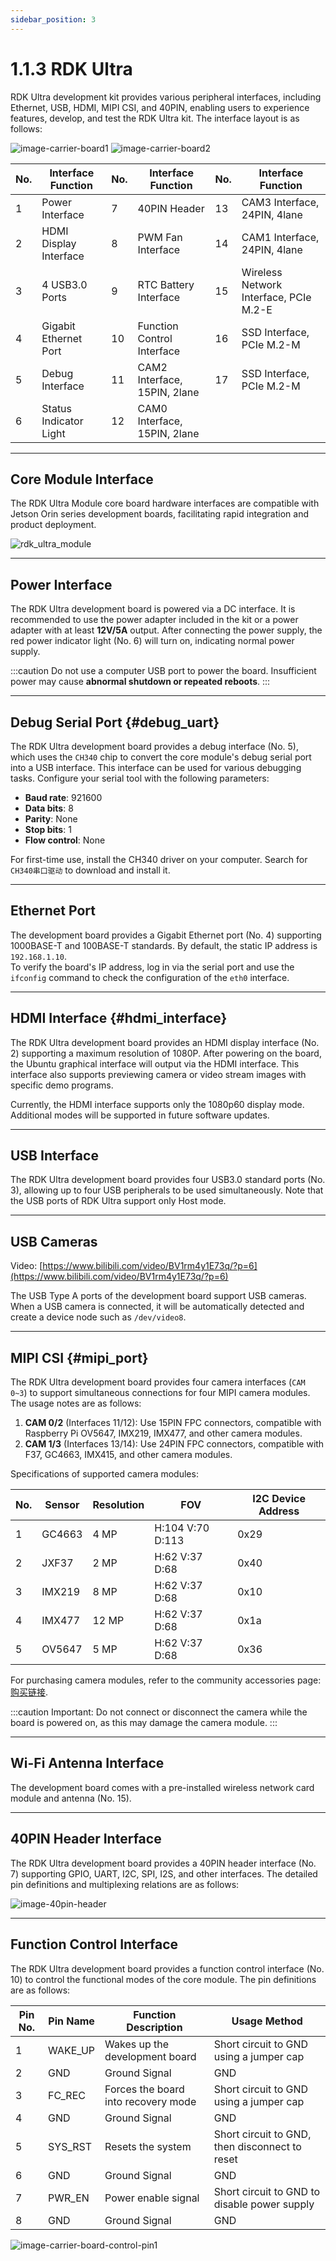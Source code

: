 ```yaml
---
sidebar_position: 3
---
```


# 1.1.3 RDK Ultra

RDK Ultra development kit provides various peripheral interfaces, including Ethernet, USB, HDMI, MIPI CSI, and 40PIN, enabling users to experience features, develop, and test the RDK Ultra kit. The interface layout is as follows:

![image-carrier-board1](../../../../../../static/img/01_Quick_start/image/hardware_interface/image-rdk-ultra-interface1.jpg)
![image-carrier-board2](../../../../../../static/img/01_Quick_start/image/hardware_interface/image-rdk-ultra-interface2.jpg)

| No.  | Interface Function       | No.  | Interface Function        | No.  | Interface Function          |
| ---- | ------------------------ | ---- | ------------------------- | ---- | --------------------------- |
| 1    | Power Interface          | 7    | 40PIN Header              | 13   | CAM3 Interface, 24PIN, 4lane |
| 2    | HDMI Display Interface   | 8    | PWM Fan Interface         | 14   | CAM1 Interface, 24PIN, 4lane |
| 3    | 4 USB3.0 Ports           | 9    | RTC Battery Interface     | 15   | Wireless Network Interface, PCIe M.2-E |
| 4    | Gigabit Ethernet Port    | 10   | Function Control Interface | 16   | SSD Interface, PCIe M.2-M    |
| 5    | Debug Interface          | 11   | CAM2 Interface, 15PIN, 2lane | 17 | SSD Interface, PCIe M.2-M    |
| 6    | Status Indicator Light   | 12   | CAM0 Interface, 15PIN, 2lane |     |                             |

---

## Core Module Interface

The RDK Ultra Module core board hardware interfaces are compatible with Jetson Orin series development boards, facilitating rapid integration and product deployment.

![rdk_ultra_module](../../../../../../static/img/01_Quick_start/image/hardware_interface/rdk_ultra_module.png)

---

## Power Interface

The RDK Ultra development board is powered via a DC interface. It is recommended to use the power adapter included in the kit or a power adapter with at least **12V/5A** output. After connecting the power supply, the red power indicator light (No. 6) will turn on, indicating normal power supply.

:::caution
Do not use a computer USB port to power the board. Insufficient power may cause **abnormal shutdown or repeated reboots**.
:::

---

## Debug Serial Port {#debug_uart}

The RDK Ultra development board provides a debug interface (No. 5), which uses the `CH340` chip to convert the core module's debug serial port into a USB interface. This interface can be used for various debugging tasks. Configure your serial tool with the following parameters:

- **Baud rate**: 921600  
- **Data bits**: 8  
- **Parity**: None  
- **Stop bits**: 1  
- **Flow control**: None  

For first-time use, install the CH340 driver on your computer. Search for `CH340串口驱动` to download and install it.

---

## Ethernet Port

The development board provides a Gigabit Ethernet port (No. 4) supporting 1000BASE-T and 100BASE-T standards. By default, the static IP address is `192.168.1.10`.  
To verify the board's IP address, log in via the serial port and use the `ifconfig` command to check the configuration of the `eth0` interface.

---

## HDMI Interface {#hdmi_interface}

The RDK Ultra development board provides an HDMI display interface (No. 2) supporting a maximum resolution of 1080P. After powering on the board, the Ubuntu graphical interface will output via the HDMI interface. This interface also supports previewing camera or video stream images with specific demo programs.

Currently, the HDMI interface supports only the 1080p60 display mode. Additional modes will be supported in future software updates.

---

## USB Interface

The RDK Ultra development board provides four USB3.0 standard ports (No. 3), allowing up to four USB peripherals to be used simultaneously. Note that the USB ports of RDK Ultra support only Host mode.

---

## USB Cameras

Video: [https://www.bilibili.com/video/BV1rm4y1E73q/?p=6](https://www.bilibili.com/video/BV1rm4y1E73q/?p=6)

The USB Type A ports of the development board support USB cameras. When a USB camera is connected, it will be automatically detected and create a device node such as `/dev/video8`.

---

## MIPI CSI {#mipi_port}

The RDK Ultra development board provides four camera interfaces (`CAM 0~3`) to support simultaneous connections for four MIPI camera modules. The usage notes are as follows:

1. **CAM 0/2** (Interfaces 11/12): Use 15PIN FPC connectors, compatible with Raspberry Pi OV5647, IMX219, IMX477, and other camera modules.  
2. **CAM 1/3** (Interfaces 13/14): Use 24PIN FPC connectors, compatible with F37, GC4663, IMX415, and other camera modules.

Specifications of supported camera modules:

| No.  | Sensor  | Resolution | FOV              | I2C Device Address |
| ---- | ------- | ---------- | ---------------- | ------------------ |
| 1    | GC4663  | 4 MP       | H:104 V:70 D:113 | 0x29               |
| 2    | JXF37   | 2 MP       | H:62  V:37 D:68  | 0x40               |
| 3    | IMX219  | 8 MP       | H:62  V:37 D:68  | 0x10               |
| 4    | IMX477  | 12 MP      | H:62  V:37 D:68  | 0x1a               |
| 5    | OV5647  | 5 MP       | H:62  V:37 D:68  | 0x36               |

For purchasing camera modules, refer to the community accessories page: [购买链接](../../07_Advanced_development/01_hardware_development/rdk_x3/accessory.md).

:::caution
Important: Do not connect or disconnect the camera while the board is powered on, as this may damage the camera module.
:::

---

## Wi-Fi Antenna Interface

The development board comes with a pre-installed wireless network card module and antenna (No. 15).

---

## 40PIN Header Interface

The RDK Ultra development board provides a 40PIN header interface (No. 7) supporting GPIO, UART, I2C, SPI, I2S, and other interfaces. The detailed pin definitions and multiplexing relations are as follows:

![image-40pin-header](../../../../../../static/img/01_Quick_start/image/hardware_interface/image-interface-40pin.jpg)

---

## Function Control Interface

The RDK Ultra development board provides a function control interface (No. 10) to control the functional modes of the core module. The pin definitions are as follows:

| Pin No. | Pin Name | Function Description          | Usage Method                           |
| ------- | -------- | ---------------------------- | -------------------------------------- |
| 1       | WAKE_UP  | Wakes up the development board | Short circuit to GND using a jumper cap |
| 2       | GND      | Ground Signal                | GND                                    |
| 3       | FC_REC   | Forces the board into recovery mode | Short circuit to GND using a jumper cap |
| 4       | GND      | Ground Signal                | GND                                    |
| 5       | SYS_RST  | Resets the system            | Short circuit to GND, then disconnect to reset |
| 6       | GND      | Ground Signal                | GND                                    |
| 7       | PWR_EN   | Power enable signal          | Short circuit to GND to disable power supply |
| 8       | GND      | Ground Signal                | GND                                    |

![image-carrier-board-control-pin1](../../../../../../static/img/01_Quick_start/image/hardware_interface/image-rdk-ultra-interface-control.jpg)
